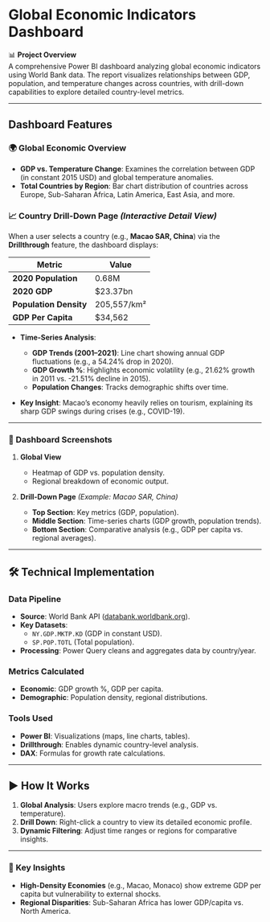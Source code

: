# Global Economic Indicators Dashboard  

📊 **Project Overview**  
A comprehensive Power BI dashboard analyzing global economic indicators using World Bank data. The report visualizes relationships between GDP, population, and temperature changes across countries, with drill-down capabilities to explore detailed country-level metrics.  

---

## **Dashboard Features**  

### **🌍 Global Economic Overview**  
- **GDP vs. Temperature Change**: Examines the correlation between GDP (in constant 2015 USD) and global temperature anomalies.  
- **Total Countries by Region**: Bar chart distribution of countries across Europe, Sub-Saharan Africa, Latin America, East Asia, and more.  

### **📈 Country Drill-Down Page** *(Interactive Detail View)*  
When a user selects a country (e.g., **Macao SAR, China**) via the **Drillthrough** feature, the dashboard displays:  

| **Metric**               | **Value**          |  
|--------------------------|--------------------|  
| **2020 Population**      | 0.68M              |  
| **2020 GDP**             | $23.37bn          |  
| **Population Density**   | 205,557/km²       |  
| **GDP Per Capita**       | $34,562           |  

- **Time-Series Analysis**:  
  - **GDP Trends (2001–2021)**: Line chart showing annual GDP fluctuations (e.g., a 54.24% drop in 2020).  
  - **GDP Growth %**: Highlights economic volatility (e.g., 21.62% growth in 2011 vs. -21.51% decline in 2015).  
  - **Population Changes**: Tracks demographic shifts over time.  

- **Key Insight**: Macao’s economy heavily relies on tourism, explaining its sharp GDP swings during crises (e.g., COVID-19).  

---

### **📸 Dashboard Screenshots**

1. **Global View**  
   - Heatmap of GDP vs. population density.  
   - Regional breakdown of economic output.  

2. **Drill-Down Page** *(Example: Macao SAR, China)*  
   - **Top Section**: Key metrics (GDP, population).  
   - **Middle Section**: Time-series charts (GDP growth, population trends).  
   - **Bottom Section**: Comparative analysis (e.g., GDP per capita vs. regional averages).  

---

## **🛠️ Technical Implementation**  
### **Data Pipeline**  
- **Source**: World Bank API ([databank.worldbank.org](https://databank.worldbank.org)).  
- **Key Datasets**:  
  - `NY.GDP.MKTP.KD` (GDP in constant USD).  
  - `SP.POP.TOTL` (Total population).  
- **Processing**: Power Query cleans and aggregates data by country/year.  

### **Metrics Calculated**  
- **Economic**: GDP growth %, GDP per capita.  
- **Demographic**: Population density, regional distributions.  

### **Tools Used**  
- **Power BI**: Visualizations (maps, line charts, tables).  
- **Drillthrough**: Enables dynamic country-level analysis.  
- **DAX**: Formulas for growth rate calculations.  

---

## **▶️ How It Works**  
1. **Global Analysis**: Users explore macro trends (e.g., GDP vs. temperature).  
2. **Drill Down**: Right-click a country to view its detailed economic profile.  
3. **Dynamic Filtering**: Adjust time ranges or regions for comparative insights.  

---

### **📌 Key Insights**  
- **High-Density Economies** (e.g., Macao, Monaco) show extreme GDP per capita but vulnerability to external shocks.  
- **Regional Disparities**: Sub-Saharan Africa has lower GDP/capita vs. North America.  
